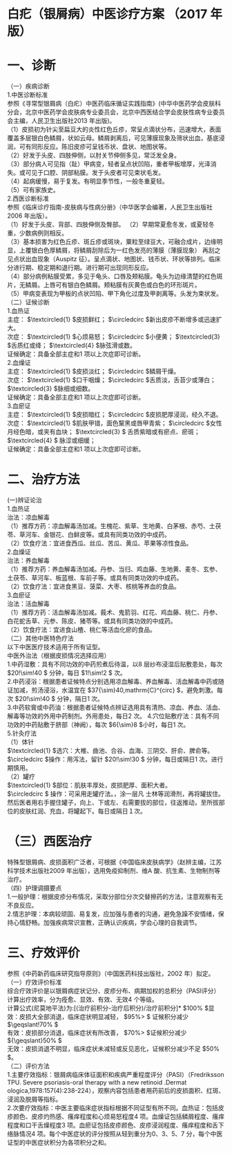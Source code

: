 # 白疕（银屑病）中医诊疗方案 （2017 年版）  
# 一、诊断  
（一）疾病诊断  
1.中医诊断标准  
参照《寻常型银屑病（白疕）中医药临床循证实践指南》(中华中医药学会皮肤科分会，北京中医药学会皮肤病专业委员会，北京中西医结合学会皮肤性病专业委员会主编，人民卫生出版社2013 年出版)。  
（1）皮损初为针尖至扁豆大的炎性红色丘疹，常呈点滴状分布，迅速增大，表面覆盖多层银白色鳞屑，状如云母。鳞屑剥离后，可见薄膜现象及筛状出血，基底浸润，可有同形反应。陈旧皮疹可呈钱币状、盘状、地图状等。  
（2）好发于头皮、四肢伸侧，以肘关节伸侧多见，常泛发全身。  
（3）部分病人可见指（趾）甲病变，轻者呈点状凹陷，重者甲板增厚，光泽消失。或可见于口腔、阴部粘膜。发于头皮者可见束状毛发。  
（4）起病缓慢，易于复发。有明显季节性，一般冬重夏轻。  
（5）可有家族史。  
2.西医诊断标准  
参照《临床诊疗指南-皮肤病与性病分册》（中华医学会编著，人民卫生出版社2006 年出版）。  
（1）好发于头皮、背部、四肢伸侧及臀部。 （2）早期常夏愈冬发，或夏轻冬重，少数病例则相反。  
（3）基本损害为红色丘疹、斑丘疹或斑块，粟粒至绿豆大，可融合成片，边缘明显，上覆银白色厚鳞屑，将鳞屑刮除后为一红色发亮的薄膜（薄膜现象） 再刮之见点状出血现象（Auspitz 征）。呈点滴状、地图状、钱币状、环状等排列。临床分进行期、稳定期和退行期。进行期可出现同形反应。  
（4）部分病例粘膜受累，多见于龟头、口唇及颊粘膜。龟头为边缘清楚的红色斑片，无鳞屑。上唇可有银白色鳞屑。颊粘膜有灰黄色或白色的环形斑片。  
（5）甲病变表现为甲板的点状凹陷、甲下角化过度及甲剥离等。头发为束状发。  
（二）证候诊断  
1.血热证  
主症： $\textcircled{1} $皮损鲜红； $\circledcirc $新出皮疹不断增多或迅速扩大。  
次症： $\textcircled{1} $心烦易怒； $\circledcirc $小便黄； $\textcircled{3} $舌质红或绛； $\textcircled{4} $脉弦滑或数。  
证候确定：具备全部主症和1 项以上次症即可诊断。  
2.血燥证  
主症： $\textcircled{1} $皮损淡红； $\circledcirc $鳞屑干燥。  
次症： $\textcircled{1} $口干咽燥； $\circledcirc $舌质淡，舌苔少或薄白； $\textcircled{3} $脉细或细数。  
证候确定：具备全部主症和1 项以上次症即可诊断。  
3.血瘀证  
主症： $\textcircled{1} $皮损暗红； $\circledcirc $皮损肥厚浸润，经久不退。  
次症： $\textcircled{1} $肌肤甲错，面色黧黑或唇甲青紫； $\circledcirc $女性月经色暗，或夹有血块； $\textcircled{3} $ 舌质紫暗或有瘀点、瘀斑； $\textcircled{4} $ 脉涩或细缓；  
证候确定：具备全部主症和1 项以上次症即可诊断。  
# 二、治疗方法  
(一)辨证论治  
1.血热证  
治法：凉血解毒  
（1）推荐方药：凉血解毒汤加减。生槐花、紫草、生地黄、白茅根、赤芍、土茯苓、草河车、金银花、白鲜皮等。或具有同类功效的中成药。  
（2）饮食疗法：宜进食西瓜、丝瓜、苦瓜、黄瓜、苹果等凉性食品。  
2.血燥证  
治法：养血解毒  
（1）推荐方药：养血解毒汤加减。丹参、当归、鸡血藤、生地黄、麦冬、玄参、土茯苓、草河车、板蓝根、车前子等。或具有同类功效的中成药。  
（2）饮食疗法：宜进食黑豆、菠菜、大枣、核桃等养血的食品。  
3.血瘀证  
治法：活血解毒  
（1）推荐方药：活血解毒汤加减。莪术、鬼箭羽、红花、鸡血藤、桃仁、丹参、白花蛇舌草、元参、陈皮、猪苓等。或具有同类功效的中成药。  
（2）饮食疗法：宜进食山楂、桃仁等活血化瘀的食品。  
（二）其他中医特色疗法  
以下中医医疗技术适用于所有证型。  
中医外治法（根据皮损情况选择应用）  
1.中药湿敷：具有不同功效的中药煎煮后待温，以8 层纱布浸湿后贴敷患处，每次 $20\!\sim\!40 $ 分钟，每日 $1\!\sim\!2 $ 次。  
2.中药浸浴：根据患者证候特点分别选用凉血解毒、养血解毒、活血解毒中药或随证加减，煎汤浸浴，水温宜在 $37{\sim}40\,mathrm{C}^{circ} $，避免刺激。每次 $20\!\sim\!40 $ 分钟，隔日1 次。  
3.中药软膏或中药油：根据患者证候特点辨证选用具有清热、凉血、养血、活血、解毒等功效的外用中药制剂。外用患处，每日2 次。  4.穴位贴敷疗法：具有不同功效的中药贴敷于脐部（神阙），每次 $6{\sim}8 $小时，每日1 次。  
5.针灸疗法  
（1）体针  
$\textcircled{1} $选穴：大椎、曲池、合谷、血海、三阴交、肝俞、脾俞等。  
$\circledcirc $操作：用泻法，留针 $20\!\sim\!30 $ 分钟，每日或隔日1 次。进行期慎用。  
（2）罐疗  
$\textcircled{1} $部位：肌肤丰厚处，皮损肥厚、面积大者。  
$\circledcirc $ 操作：可采用走罐疗法。，涂一层凡 士林等润滑剂，再将罐拔住。然后医者用右手握住罐子，向上、下或左、右需要拔的部位，往返推动，至所拔部位的皮肤红润、充血，将罐起下。每日或隔日１次。  
# （三）西医治疗  
特殊型银屑病、皮损面积广泛者，可根据《中国临床皮肤病学》（赵辨主编，江苏科学技术出版社2009 年出版），选用免疫抑制剂、维A 酸、抗生素、生物制剂等治疗。  
（四）护理调摄要点  
1.一般护理：根据皮疹分布情况，采取分部位分次交替擦药的方法，注意观察有无不良反应。  
2.情志护理：本病较顽固、易复发，应加强与患者的沟通，避免急躁不安情绪，保持心情舒畅。加强疾病常识宣教，正确认识疾病，学会心理的自我调节。  
# 三、疗效评价  
参照《中药新药临床研究指导原则》（中国医药科技出版社，2002 年）拟定。  
（一）疗效评价标准  
综合疗效评价是以银屑病症状记分、皮疹分布、病期加权的总积分（PASI评分）计算出疗效率，分为痊愈、显效、有效、无效4 个等级。  
计算公式(尼莫地平法)为:[(治疗前积分-治疗后积分)/治疗前积分]\* $100\% $显效：皮损大全部消退，临床症状明显减轻， $95\%> $ 证候积分减少 $\geqslant\!70\% $  
有效：皮损部分消退，临床症状有所改善， $70\%> $证候积分减少 ${\geqslant}50\% $  
无效：皮损消退不明显，临床症状未减轻或反见恶化，证候积分减少不足 $50\% $。  
（二）评价方法  
1.主要疗效指标：银屑病临床体征面积和疾病严重程度评分（PASI）（Fredriksson TPU. Severe psoriasis-oral therapy with a new retinoid .Dermat ologica,1978:157(4):238-224），观察内容包括患者用药前后的皮损面积、红斑、浸润及脱屑等指标。  
2.次要疗效指标：中医主要临床症状指标根据不同证型有所不同。血热证：包括皮疹颜色、皮疹灼热感、瘙痒程度和心烦易怒程度4 项。血燥证包括鳞屑程度、瘙痒程度和口干舌燥程度3 项。血瘀证包括皮疹颜色、皮疹浸润程度、瘙痒程度和舌下络脉情况4 项。每个中医症状的评分按照从轻到重分为0、3、5、7 分，每个中医证型的中医症状积分为各项积分之和。  